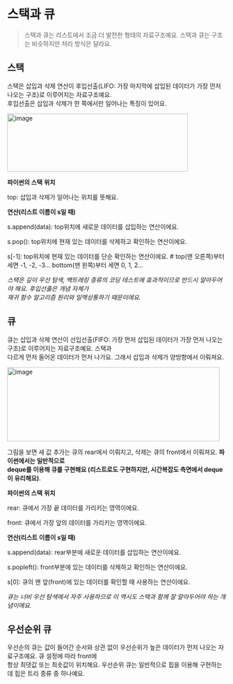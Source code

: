 스택과 큐
===========
> 스택과 큐는 리스트에서 조금 더 발전한 형태의 자료구조예요. 스택과 큐는 구조는 비슷하지만 처리 방식은 달라요.

스택
----------
스택은 삽입과 삭제 연산이 후입선출(LIFO: 가장 마지막에 삽입된 데이터가 가장 먼저 나오는 구조)로 이루어지는 자료구조예요.  
후입선출은 삽입과 삭제가 한 쪽에서만 일어나는 특징이 있어요. 

<img width="415" height="133" alt="image" src="https://github.com/user-attachments/assets/7eec76ad-81f5-4ec9-a115-aa117bfe3ff3" />

**파이썬의 스택**
**위치**

top: 삽입과 삭제가 일어나는 위치를 뜻해요.   

**연산(리스트 이름이 s일 때)**

s.append(data): top위치에 새로운 데이터를 삽입하는 연산이에요.  

s.pop(): top위치에 현재 있는 데이터를 삭제하고 확인하는 연산이에요.  

s[-1]: top위치에 현재 있는 데이터를 단순 확인하는 연산이에요. # top(맨 오른쪽)부터 세면 -1, -2, -3... bottom(맨 왼쪽)부터 세면 0, 1, 2...  

*스택은 깊이 우선 탐색, 백트래킹 종류의 코딩 테스트에 효과적이므로 반드시 알아두어야 해요. 후입선출은 개념 자체가  
재귀 함수 알고리즘 원리와 일맥상통하기 때문이에요.*  

큐
-------------
큐는 삽입과 삭제 연산이 선입선출(FIFO: 가장 먼저 삽입된 데이터가 가장 먼저 나오는 구조)로 이루어지는 자료구조예요. 스택과  
다르게 먼저 들어온 데이터가 먼저 나가요. 그래서 삽입과 삭제가 양방향에서 이뤄져요.  

<img width="488" height="170" alt="image" src="https://github.com/user-attachments/assets/4a09582d-d290-4b35-8b47-4cba9718697f" />

그림을 보면 새 값 추가는 큐의 rear에서 이뤄지고, 삭제는 큐의 front에서 이뤄져요. **파이썬에서는 일반적으로   
deque를 이용해 큐를 구현해요 (리스트로도 구현하지만, 시간복잡도 측면에서 deque이 유리해요)**.

**파이썬의 스택**
**위치**

rear: 큐에서 가장 끝 데이터를 가리키는 영역이에요.

front: 큐에서 가장 앞의 데이터를 가리키는 영역이에요.

**연산(리스트 이름이 s일 때)**

s.append(data): rear부분에 새로운 데이터를 삽입하는 연산이에요.  

s.popleft(): front부분에 있는 데이터를 삭제하고 확인하는 연산이에요.  

s[0]: 큐의 맨 앞(front)에 있는 데이터를 확인할 때 사용하는 연산이에요.  

*큐는 너비 우선 탐색에서 자주 사용하므로 이 역시도 스택과 함께 잘 알아두어야 하는 개념이에요.*

우선순위 큐
--------
우선순의 큐는 값이 들어간 순서와 상관 없이 우선순위가 높은 데이터가 먼저 나오는 자료구조예요. 큐 설정에 따라 front에  
항상 최댓값 또는 최솟값이 위치해요. 우선순위 큐는 일반적으로 힙을 이용해 구현하는데 힙은 트리 종류 중 하나예요. 

